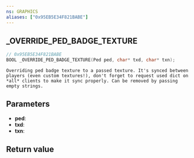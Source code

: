 ```yaml
---
ns: GRAPHICS
aliases: ["0x95EB5E34F821BABE"]
---
```

## _OVERRIDE_PED_BADGE_TEXTURE

```c
// 0x95EB5E34F821BABE
BOOL _OVERRIDE_PED_BADGE_TEXTURE(Ped ped, char* txd, char* txn);
```

```
Overriding ped badge texture to a passed texture. It's synced between players (even custom textures!), don't forget to request used dict on *all* clients to make it sync properly. Can be removed by passing empty strings.
```

## Parameters
* **ped**: 
* **txd**: 
* **txn**: 

## Return value
